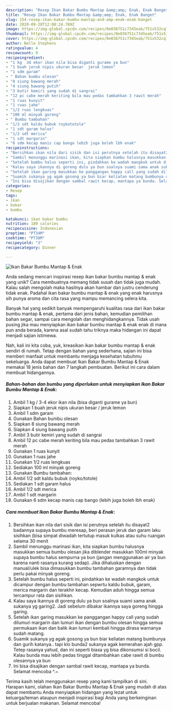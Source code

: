 ```yaml
---
description: "Resep Ikan Bakar Bumbu Mantap &amp;amp; Enak, Enak Banget"
title: "Resep Ikan Bakar Bumbu Mantap &amp;amp; Enak, Enak Banget"
slug: 154-resep-ikan-bakar-bumbu-mantap-and-amp-enak-enak-banget
date: 2020-09-28T12:08:24.789Z
image: https://img-global.cpcdn.com/recipes/0e036751c7345eab/751x532cq70/ikan-bakar-bumbu-mantap-enak-foto-resep-utama.jpg
thumbnail: https://img-global.cpcdn.com/recipes/0e036751c7345eab/751x532cq70/ikan-bakar-bumbu-mantap-enak-foto-resep-utama.jpg
cover: https://img-global.cpcdn.com/recipes/0e036751c7345eab/751x532cq70/ikan-bakar-bumbu-mantap-enak-foto-resep-utama.jpg
author: Nelle Stephens
ratingvalue: 4
reviewcount: 9
recipeingredient:
- "1 kg  34 ekor ikan nila bisa diganti gurame ya bun"
- "1 buah jeruk nipis ukuran besar  jeruk lemon"
- "1 sdm garam"
- " Bahan bumbu olesan"
- "8 siung bawang merah"
- "4 siung bawang putih"
- "3 butir kemiri yang sudah di sangrai"
- "12 pc cabe merah keriting bila mau pedas tambahkan 3 rawit merah"
- "1 ruas kunyit"
- "1 ruas jahe"
- "1/2 ruas lengkuas"
- "100 ml minyak goreng"
- " Bumbu tambahan"
- "1/2 sdt kaldu bubuk roykototole"
- "1 sdt garam halus"
- "1/2 sdt merica"
- "1 sdt margarin"
- "6 sdm kecap manis cap bango lebih juga boleh lbh enak"
recipeinstructions:
- "Bersihkan ikan nila dari sisik dan isi perutnya setelah itu disayat2 badannya supaya bumbu meresap, beri perasan jeruk dan garam laku sisihkan (bisa simpat diwadah tertutup masuk kulkas atau suhu ruangan selama 30 menit"
- "Sambil menunggu marinasi ikan, kita siapkan bumbu halusnya masukkan semua bumbu olesan jika diblender masukkan 100ml minyak supaya bumbu halus sempurna ya bun (jangan menggunakan air ya bun karena nanti rasanya kurang sedap). Jika dihaluskan dengan manual/ulek bisa dimasukkan bumbu tambahan garamnya dan tidak perlu pakai minyak goreng."
- "Setelah bumbu halus seperti ini, pindahkan ke wadah mangkok untuk dicampur dengan bumbu tambahan sepwrtu kaldu bubuk, garam, merica margarin dan terakhir kecap. Kemudian aduh hingga semua tercampur rata dan sisihkan."
- "Kalau saya ikannya di goreng dulu ya bun soalnya suami sama anak sukanya yg garing2. Jadi sebelum dibakar ikannya saya goreng hingga garing."
- "Setelah ikan garing masukkan ke panggangan happy call yang sudah dilumuri margarin dan lumuri ikan dengan bumbu olesan hingga semua permukaan ikan dan balik ikan lumuri kembali hingga dirasa warnanya sudah matang."
- "Suamik sukanya yg agak gosong ya bun biar keliatan matang bumbunya dan gurih katanya.. tapi klo bunda2 sukanya agak kemerahan ajah gpp. Tetep rasanya yahud, dan ini seperti biasa yg bisa dikonsumsi si bocil. Kalau bunda mau lebih pedas tinggal ditambahkan cabe rawit di bumbu olesannya ya bun"
- "Ini bisa disajikan dengan sambal rawit kecap, mantapa ya bunda. Selamat mencoba ^.~"
categories:
- Resep
tags:
- ikan
- bakar
- bumbu

katakunci: ikan bakar bumbu 
nutrition: 189 calories
recipecuisine: Indonesian
preptime: "PT34M"
cooktime: "PT38M"
recipeyield: "3"
recipecategory: Dinner

---
```



![Ikan Bakar Bumbu Mantap &amp; Enak](https://img-global.cpcdn.com/recipes/0e036751c7345eab/751x532cq70/ikan-bakar-bumbu-mantap-enak-foto-resep-utama.jpg)

Anda sedang mencari inspirasi resep ikan bakar bumbu mantap &amp; enak yang unik? Cara membuatnya memang tidak susah dan tidak juga mudah. Kalau salah mengolah maka hasilnya akan hambar dan justru cenderung tidak enak. Padahal ikan bakar bumbu mantap &amp; enak yang enak harusnya sih punya aroma dan cita rasa yang mampu memancing selera kita.

Banyak hal yang sedikit banyak mempengaruhi kualitas rasa dari ikan bakar bumbu mantap &amp; enak, pertama dari jenis bahan, kemudian pemilihan bahan segar, sampai cara mengolah dan menghidangkannya. Tidak usah pusing jika mau menyiapkan ikan bakar bumbu mantap &amp; enak enak di mana pun anda berada, karena asal sudah tahu triknya maka hidangan ini dapat menjadi sajian istimewa.




Nah, kali ini kita coba, yuk, kreasikan ikan bakar bumbu mantap &amp; enak sendiri di rumah. Tetap dengan bahan yang sederhana, sajian ini bisa memberi manfaat untuk membantu menjaga kesehatan tubuhmu sekeluarga. Anda dapat membuat Ikan Bakar Bumbu Mantap &amp; Enak memakai 18 jenis bahan dan 7 langkah pembuatan. Berikut ini cara dalam membuat hidangannya.

<!--inarticleads1-->

##### Bahan-bahan dan bumbu yang diperlukan untuk menyiapkan Ikan Bakar Bumbu Mantap &amp; Enak:

1. Ambil 1 kg / 3-4 ekor ikan nila (bisa diganti gurame ya bun)
1. Siapkan 1 buah jeruk nipis ukuran besar / jeruk lemon
1. Ambil 1 sdm garam
1. Gunakan  Bahan bumbu olesan
1. Siapkan 8 siung bawang merah
1. Siapkan 4 siung bawang putih
1. Ambil 3 butir kemiri yang sudah di sangrai
1. Ambil 12 pc cabe merah keriting bila mau pedas tambahkan 3 rawit merah
1. Gunakan 1 ruas kunyit
1. Gunakan 1 ruas jahe
1. Gunakan 1/2 ruas lengkuas
1. Sediakan 100 ml minyak goreng
1. Gunakan  Bumbu tambahan:
1. Ambil 1/2 sdt kaldu bubuk (royko/totole)
1. Sediakan 1 sdt garam halus
1. Ambil 1/2 sdt merica
1. Ambil 1 sdt margarin
1. Gunakan 6 sdm kecap manis cap bango (lebih juga boleh lbh enak)




<!--inarticleads2-->

##### Cara membuat Ikan Bakar Bumbu Mantap &amp; Enak:

1. Bersihkan ikan nila dari sisik dan isi perutnya setelah itu disayat2 badannya supaya bumbu meresap, beri perasan jeruk dan garam laku sisihkan (bisa simpat diwadah tertutup masuk kulkas atau suhu ruangan selama 30 menit
1. Sambil menunggu marinasi ikan, kita siapkan bumbu halusnya masukkan semua bumbu olesan jika diblender masukkan 100ml minyak supaya bumbu halus sempurna ya bun (jangan menggunakan air ya bun karena nanti rasanya kurang sedap). Jika dihaluskan dengan manual/ulek bisa dimasukkan bumbu tambahan garamnya dan tidak perlu pakai minyak goreng.
1. Setelah bumbu halus seperti ini, pindahkan ke wadah mangkok untuk dicampur dengan bumbu tambahan sepwrtu kaldu bubuk, garam, merica margarin dan terakhir kecap. Kemudian aduh hingga semua tercampur rata dan sisihkan.
1. Kalau saya ikannya di goreng dulu ya bun soalnya suami sama anak sukanya yg garing2. Jadi sebelum dibakar ikannya saya goreng hingga garing.
1. Setelah ikan garing masukkan ke panggangan happy call yang sudah dilumuri margarin dan lumuri ikan dengan bumbu olesan hingga semua permukaan ikan dan balik ikan lumuri kembali hingga dirasa warnanya sudah matang.
1. Suamik sukanya yg agak gosong ya bun biar keliatan matang bumbunya dan gurih katanya.. tapi klo bunda2 sukanya agak kemerahan ajah gpp. Tetep rasanya yahud, dan ini seperti biasa yg bisa dikonsumsi si bocil. Kalau bunda mau lebih pedas tinggal ditambahkan cabe rawit di bumbu olesannya ya bun
1. Ini bisa disajikan dengan sambal rawit kecap, mantapa ya bunda. Selamat mencoba ^.~




Terima kasih telah menggunakan resep yang kami tampilkan di sini. Harapan kami, olahan Ikan Bakar Bumbu Mantap &amp; Enak yang mudah di atas dapat membantu Anda menyiapkan hidangan yang lezat untuk keluarga/teman ataupun menjadi inspirasi bagi Anda yang berkeinginan untuk berjualan makanan. Selamat mencoba!
